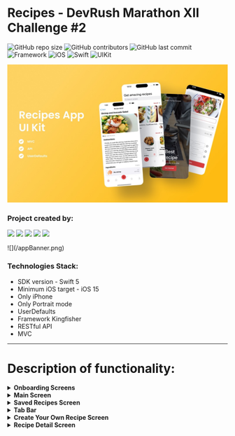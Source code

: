 # Recipes - DevRush Marathon XII Challenge #2

![GitHub repo size](https://img.shields.io/github/repo-size/VladimirFibe/Recipes)  ![GitHub contributors](https://img.shields.io/github/contributors/VladimirFibe/Recipes)   ![GitHub last commit](https://img.shields.io/github/last-commit/VladimirFibe/Recipes)  ![Framework](https://img.shields.io/badge/Framework-Kingfisher-blue)  ![iOS](https://img.shields.io/badge/iOS-15.0-orange)  ![Swift](https://img.shields.io/badge/Swift-lightblue)  ![UIKit](https://img.shields.io/badge/UIKit-blue)

![iphone](https://github.com/VladimirFibe/Recipes/blob/appBanner/appBanner.jpeg)

 ### Project created by:
<p align="left"> 
<a href="https://github.com/VladimirFibe">
<img src="https://img.shields.io/badge/VladimirFibe (TeamLead)-blue"/></a>
<a href="https://github.com/ValentinaPopovaA">
<img src="https://img.shields.io/badge/ValentinaPopovaA-red"/></a>
<a href="https://github.com/AZavershinskiy">
<img src="https://img.shields.io/badge/AZavershinskiy-green"/></a>
<a href="https://github.com/DmitriyLubov">
<img src="https://img.shields.io/badge/DmitriyLubov-yellow"/></a>
<a href="https://github.com/O=OlgaChusheva">
<img src="https://img.shields.io/badge/OlgaChusheva-purple"/></a>

</p>
![](/appBanner.png)

### Technologies Stack:
* SDK version - Swift 5
* Minimum iOS target - iOS 15
* Only iPhone
* Only Portrait mode
* UserDefaults
* Framework Kingfisher
* RESTful API
* MVC

---

# Description of functionality:

<details>
<summary><strong>Onboarding Screens</strong></summary>
  
- **Welcome Screen:** Introduction to the app with a brief description of its features.
- **Feature Highlights:** Screens showcasing the main functionalities such as recipe search, adding to favorites, and creating your own recipes.
- **Get Started or Skip:** Option for the user to start using the app immediately or skip the onboarding process.

</details>

<details>
<summary><strong>Main Screen</strong></summary>

- **Get amazing recipes for cooking:** Discover a variety of recipes from different cuisines.
- **Search-Bar:** Implemented for searching recipes by keyword.
- **Trending now:** Displays currently popular recipes.
- **Popular category:** Categorizes recipes by type (e.g., Breakfast, Salad, etc.).
- **Recent recipes:** Shows the latest added recipes.

</details>

<details>
<summary><strong>Saved Recipes Screen</strong></summary>

- **Displays recipes saved by the user:** Easily access your favorite recipes.
- **Recipe details:** Each saved recipe shows the title, image, rating, and preparation time.
- **Manage favorites:** Users can easily access and manage their favorite recipes.

</details>

<details>
<summary><strong>Tab Bar</strong></summary>

- **Home:** Navigates to the main screen with trending and popular recipes.
- **Favorites:** Shows saved recipes that the user has marked as favorites.
- **Add:** Opens the screen for creating a new recipe.
- **Profile:** Takes the user to their personal account with their data and created recipes.

</details>

<details>
<summary><strong>Create Your Own Recipe Screen</strong></summary>
  
- **Recipe Name Input:** Field for entering the name of the recipe.
- **Ingredients List:** Fields for entering ingredient names and quantities.
- **Cooking Time:** Field for entering the cooking time.
- **Photo Upload:** Option to upload a photo of the dish.
- **Save Recipe Button:** Button to save the created recipe.

</details>

<details>
<summary><strong>Recipe Detail Screen</strong></summary>
  
- **Recipe Title:** Displays the name of the recipe.
- **Recipe Image:** Showcases an image of the prepared dish.
- **Rating:** Displays the average rating and number of reviews for the recipe.
- **Instructions Section:** Provides step-by-step cooking instructions. Includes detailed steps to guide the user through the preparation process.
- **Ingredients List:** Lists all necessary ingredients with their respective quantities. Displays icons and names for each ingredient.

</details>
